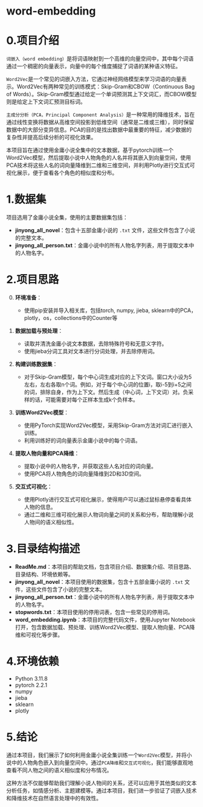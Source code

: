 # word-embedding

# 0.项目介绍
``词嵌入（word embedding）``是将词语映射到一个高维的向量空间中，其中每个词语通过一个稠密的向量表示，向量中的每个维度捕捉了词语的某种语义特征。

``Word2Vec``是一个常见的词嵌入方法，它通过神经网络模型来学习词语的向量表示。Word2Vec有两种常见的训练模式：Skip-Gram和CBOW（Continuous Bag of Words）。Skip-Gram模型通过给定一个单词预测其上下文词汇，而CBOW模型则是给定上下文词汇预测目标词。

``主成分分析（PCA，Principal Component Analysis）``是一种常用的降维技术，旨在通过线性变换将数据从高维空间投影到低维空间（通常是二维或三维），同时保留数据中的大部分变异信息。PCA的目的是找出数据中最重要的特征，减少数据的复杂性并提高后续分析的可视化效果。

本项目旨在通过使用金庸小说全集中的文本数据，基于pytorch训练一个Word2Vec模型，然后提取小说中人物角色的人名并将其嵌入到向量空间，使用PCA技术将这些人名的词向量降维到二维和三维空间，并利用Plotly进行交互式可视化展示，便于查看各个角色的相似度和分布。

# 1.数据集
项目选用了金庸小说全集，使用的主要数据集包括：
 - **jinyong_all_novel**：包含十五部金庸小说的 `.txt` 文件，这些文件包含了小说的完整文本。
- **jinyong_all_person.txt**：金庸小说中的所有人物名字列表，用于提取文本中的人物名字。

# 2.项目思路
0. **环境准备**：
   - 使用pip安装并导入相关库，包括torch, numpy, jieba, sklearn中的PCA，plotly，os，collections中的Counter等

1. **数据加载与预处理**：
   - 读取并清洗金庸小说文本数据，去除特殊符号和无意义字符。 
   - 使用jieba分词工具对文本进行分词处理，并去除停用词。

2. **构建训练数据集**：
   - 对于Skip-Gram模型，每个中心词生成对应的上下文词。窗口大小设为5左右，左右各取n个词。例如，对于每个中心词的位置i，取i-5到i+5之间的词，排除自身，作为上下文。然后生成（中心词，上下文词）对。负采样的话，可能需要对每个正样本生成k个负样本。

3. **训练Word2Vec模型**：
   - 使用PyTorch实现Word2Vec模型，采用Skip-Gram方法对词汇进行嵌入训练。
   - 利用训练好的词向量表示金庸小说中的每个词语。

4. **提取人物向量和PCA降维**：
   - 提取小说中的人物名字，并获取这些人名对应的词向量。
   - 使用PCA将人物角色的词向量降维到2D和3D空间。
   
5. **交互式可视化**：
   - 使用Plotly进行交互式可视化展示，使得用户可以通过鼠标悬停查看具体人物的信息。
   - 通过二维和三维可视化展示人物词向量之间的关系和分布，帮助理解小说人物间的语义相似性。

# 3.目录结构描述
- **ReadMe.md**：本项目的帮助文档，包含项目介绍、数据集介绍、项目思路、目录结构、环境依赖等。
- **jinyong_all_novel**：本项目使用的数据集，包含十五部金庸小说的 `.txt` 文件，这些文件包含了小说的完整文本。
- **jinyong_all_person.txt**：金庸小说中的所有人物名字列表，用于提取文本中的人物名字。
- **stopwords.txt**：本项目使用的停用词表，包含一些常见的停用词。
- **word_embedding.ipynb**：本项目的完整代码文件，使用Jupyter Notebook打开，包含数据加载、预处理、训练Word2Vec模型、提取人物向量、PCA降维和可视化等步骤。

# 4.环境依赖
* Python 3.11.8
* pytorch 2.2.1
* numpy
* jieba 
* sklearn
* plotly

# 5.结论
通过本项目，我们展示了如何利用金庸小说全集训练一个``Word2Vec``模型，并将小说中的人物角色嵌入到向量空间中。通过``PCA降维``和``交互式可视化``，我们能够直观地查看不同人物之间的语义相似度和分布情况。

这种方法不仅能够帮助我们理解小说人物间的关系，还可以应用于其他类似的文本分析任务，如情感分析、主题建模等。通过本项目，我们进一步验证了词嵌入技术和降维技术在自然语言处理中的有效性。


